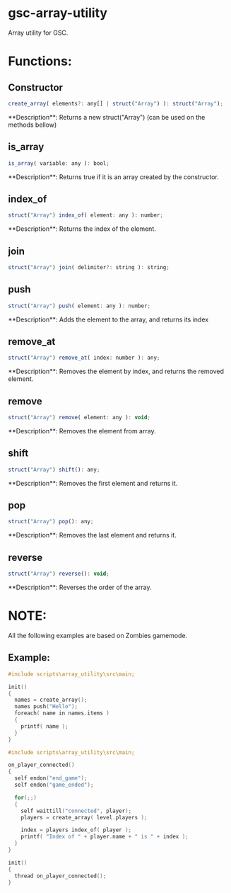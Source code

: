 # gsc-array-utility
Array utility for GSC.

# Functions:
## Constructor
```js
create_array( elements?: any[] | struct("Array") ): struct("Array");
```
<p>**Description**: Returns a new struct("Array") (can be used on the methods bellow)</p>

## is_array
```js
is_array( variable: any ): bool;
```
<p>**Description**: Returns true if it is an array created by the constructor.</p>

## index_of
```js
struct("Array") index_of( element: any ): number;
```
<p>**Description**: Returns the index of the element.</p>

## join
```js
struct("Array") join( delimiter?: string ): string;
```

## push
```js
struct("Array") push( element: any ): number;
```
<p>**Description**: Adds the element to the array, and returns its index</p>

## remove_at
```js
struct("Array") remove_at( index: number ): any;
```
<p>**Description**: Removes the element by index, and returns the removed element.</p>

## remove
```js
struct("Array") remove( element: any ): void;
```
<p>**Description**: Removes the element from array.</p>

## shift
```js
struct("Array") shift(): any;
```
<p>**Description**: Removes the first element and returns it.</p>

## pop
```js
struct("Array") pop(): any;
```
<p>**Description**: Removes the last element and returns it.</p>

## reverse
```js
struct("Array") reverse(): void;
```
<p>**Description**: Reverses the order of the array.</p>

# NOTE:
<p>All the following examples are based on Zombies gamemode.</p>

## Example:
```cpp
#include scripts\array_utility\src\main;

init()
{
  names = create_array();
  names push("Hello");
  foreach( name in names.items )
  {
    printf( name );
  }
}
```
```cpp
#include scripts\array_utility\src\main;

on_player_connected()
{
  self endon("end_game");
  self endon("game_ended");

  for(;;)
  {
    self waittill("connected", player);
    players = create_array( level.players );

    index = players index_of( player );
    printf( "Index of " + player.name + " is " + index );
  }
}

init()
{
  thread on_player_connected();
}
```
